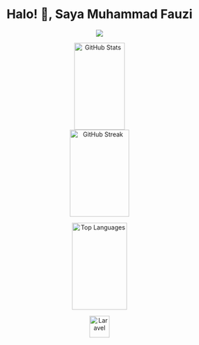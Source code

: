 <h1 align="center">Halo! 👋, Saya Muhammad Fauzi</h1>

<p align="center">
  <img src="https://readme-typing-svg.herokuapp.com?color=%2336BCF7&lines=Selamat+Datang+di+Profil+GitHub+Saya!;Saya+Pengembang+Bersemangat;Kontributor+Open+Source;Selalu+Belajar+Hal+Baru!" />
</p>

<p align="center">
  <img src="https://github-readme-stats.vercel.app/api?username=Muhammadfauzi96&show_icons=true&theme=radical" alt="GitHub Stats" width="48%" height="200px" />
  <img src="https://github-readme-streak-stats.herokuapp.com/?user=Muhammadfauzi96&theme=radical" alt="GitHub Streak" width="52%" height="200px" />
</p>

<p align="center">
  <img src="https://github-readme-stats.vercel.app/api/top-langs/?username=Muhammadfauzi96&layout=compact&theme=radical" alt="Top Languages" width="50%" height="200px" />
</p>

<p align="center">
  <!-- Laravel Badge dengan ukuran yang disesuaikan -->
  <img src="https://img.shields.io/badge/Laravel-FF2D20?style=for-the-badge&logo=laravel&logoColor=white" alt="Laravel" width="30%" height="50px" />
</p>
